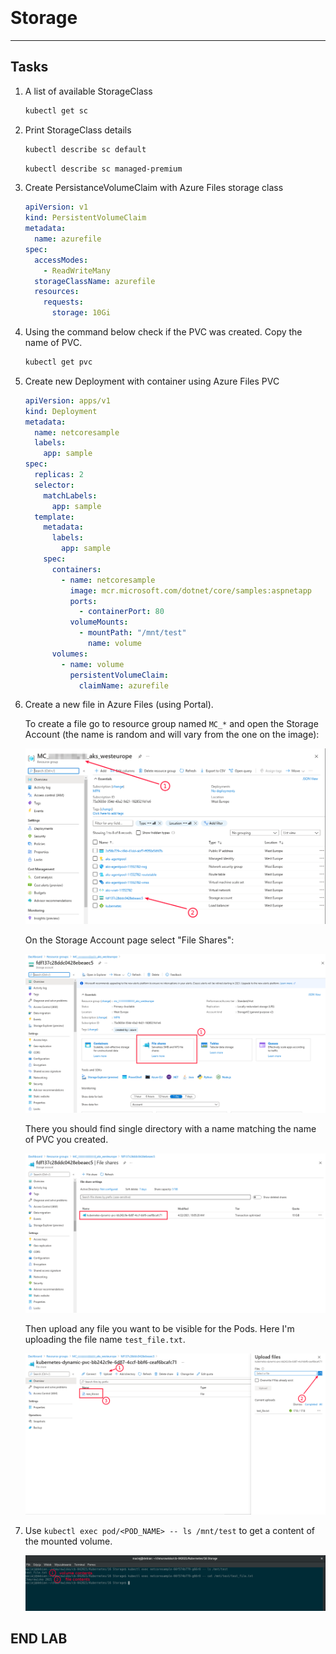 
<br><br>
<br><br>
<br><br>

# Storage

---

## Tasks

1. A list of available StorageClass

   ```bash
   kubectl get sc
   ```

1. Print StorageClass details

   ```bash
   kubectl describe sc default
   ```

   ```bash
   kubectl describe sc managed-premium
   ```

1. Create PersistanceVolumeClaim with Azure Files storage class

   ```yaml
   apiVersion: v1
   kind: PersistentVolumeClaim
   metadata:
     name: azurefile
   spec:
     accessModes:
       - ReadWriteMany
     storageClassName: azurefile
     resources:
       requests:
         storage: 10Gi
   ```

1. Using the command below check if the PVC was created. Copy the name of PVC.

   ```bash
   kubectl get pvc
   ```

1. Create new Deployment with container using Azure Files PVC

   ```yaml
   apiVersion: apps/v1
   kind: Deployment
   metadata:
     name: netcoresample
     labels:
       app: sample
   spec:
     replicas: 2
     selector:
       matchLabels:
         app: sample
     template:
       metadata:
         labels:
           app: sample
       spec:
         containers:
           - name: netcoresample
             image: mcr.microsoft.com/dotnet/core/samples:aspnetapp
             ports:
               - containerPort: 80
             volumeMounts:
               - mountPath: "/mnt/test"
                 name: volume
         volumes:
           - name: volume
             persistentVolumeClaim:
               claimName: azurefile
   ```

1. Create a new file in Azure Files (using Portal).

   To create a file go to resource group named `MC_*` and open the Storage Account (the name is random and will vary from the one on the image):

   ![](./img/01_select_storage_account.png)

   On the Storage Account page select "File Shares":

   ![](./img/02_file_shares.png)

   There you should find single directory with a name matching the name of PVC you created.

   ![](./img/03_pvc_azure_file_share.png)

   Then upload any file you want to be visible for the Pods. Here I'm uploading the file name `test_file.txt`.

   ![](./img/04_file_upload.png)

1. Use `kubectl exec pod/<POD_NAME> -- ls /mnt/test` to get a content of the mounted volume.

   ![](./img/05_content_of_the_mounted_volume.png)

## END LAB

<br><br>


